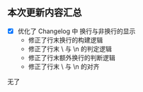 ## 本次更新内容汇总
- [x] 优化了 Changelog 中 换行与非换行的显示
  - 修正了行末换行的构建逻辑
  - 修正了行末 \ 与 \n 的判定逻辑
  - 修正了行末额外换行的判断逻辑
  - 修正了行末 \ 与 \n 的对齐

无了
